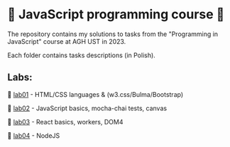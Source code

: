 <h1>🎀 JavaScript programming course 🎀</h1>
<p> The repository contains my solutions to tasks from the "Programming in JavaScript" course at AGH UST in 2023. </p>
<p> Each folder contains tasks descriptions (in Polish).</p>
<h2>Labs:</h2>
<p>🌸 <a href="https://github.com/YoC00lig/JavaScript-programming-course/tree/main/lab01">lab01</a> - HTML/CSS languages & (w3.css/Bulma/Bootstrap) </p>

<p>🌸 <a href="https://github.com/YoC00lig/JavaScript-programming-course/tree/main/lab02">lab02</a> - JavaScript basics, mocha-chai tests, canvas </p>

<p>🌸 <a href="https://github.com/YoC00lig/JavaScript-programming-course/tree/main/lab03">lab03</a> - React basics, workers, DOM4 </p>

<p>🌸 <a href="https://github.com/YoC00lig/JavaScript-programming-course/tree/main/lab04">lab04</a> - NodeJS </p>

